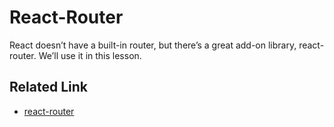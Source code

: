 # React-Router

React doesn’t have a built-in router, but there’s a great add-on library, react-router. We’ll use it in this lesson.

## Related Link
- [react-router](https://github.com/rackt/react-router)

